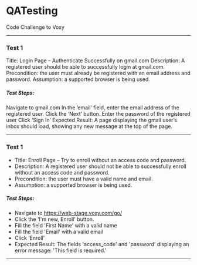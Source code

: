 # QATesting
Code Challenge to Voxy

-------------------
### Test 1

Title: Login Page – Authenticate Successfully on gmail.com
Description: A registered user should be able to successfully login at gmail.com.
Precondition: the user must already be registered with an email address and password.
Assumption: a supported browser is being used.



##### Test Steps:

Navigate to gmail.com
In the ’email’ field, enter the email address of the registered user.
Click the ‘Next’ button.
Enter the password of the registered user
Click ‘Sign In’
Expected Result: A page displaying the gmail user’s inbox should load, showing any new message at the top of the page.

-------------------
### Test 1

- Title: Enroll Page – Try to enroll without an access code and password.
- Description: A registered user should not be able to successfully enroll without an access code and password.
- Precondition: the user must have a valid name and email.
- Assumption: a supported browser is being used.



##### Test Steps:

- Navigate to https://web-stage.voxy.com/go/
- Click the 'I'm new, Enroll' button.
- Fill the field 'First Name' with a valid name
- Fill the field 'Email' with a valid email
- Click ‘Enroll’
- Expected Result: The fields 'access_code' and 'password' displaying an error message: 'This field is required.'


-------------------